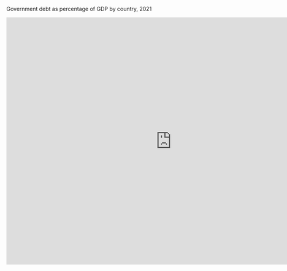Government debt as percentage of GDP by country, 2021

<iframe src="https://data.oecd.org/chart/6O4L" width="860" height="645" style="border: 0" mozallowfullscreen="true" webkitallowfullscreen="true" allowfullscreen="true"><a href="https://data.oecd.org/chart/6O4L" target="_blank">OECD Chart: General government debt, Total, % of GDP, Annual, 2021</a></iframe>
